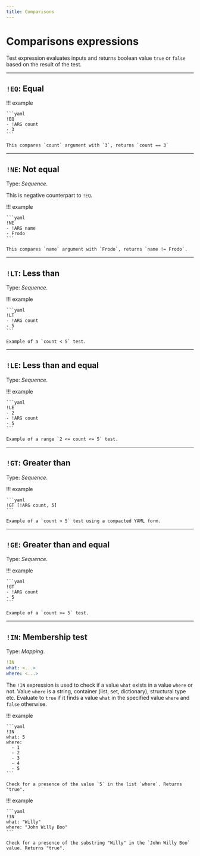 ```yaml
---
title: Comparisons
---
```


# Comparisons expressions


Test expression evaluates inputs and returns boolean value `true` or `false` based on the result of the test.

---

## `!EQ`: Equal 


!!! example

    ```yaml
    !EQ
    - !ARG count
    - 3
    ```

    This compares `count` argument with `3`, returns `count == 3`


---

## `!NE`: Not equal 

Type: _Sequence_.

This is negative counterpart to `!EQ`.


!!! example

    ```yaml
    !NE
    - !ARG name
    - Frodo
    ```

    This compares `name` argument with `Frodo`, returns `name != Frodo`.

---

## `!LT`: Less than 

Type: _Sequence_.

!!! example

    ```yaml
    !LT
    - !ARG count
    - 5
    ```

    Example of a `count < 5` test.


---

## `!LE`: Less than and equal 

Type: _Sequence_.


!!! example

    ```yaml
    !LE
    - 2
    - !ARG count
    - 5
    ```

    Example of a range `2 <= count <= 5` test.


---

## `!GT`: Greater than 

Type: _Sequence_.

!!! example

    ```yaml
    !GT [!ARG count, 5]
    ```

    Example of a `count > 5` test using a compacted YAML form.


---

## `!GE`: Greater than  and equal 

Type: _Sequence_.

!!! example

    ```yaml
    !GT
    - !ARG count
    - 5
    ```

    Example of a `count >= 5` test.


---

## `!IN`: Membership test 

Type: _Mapping_.

```yaml
!IN
what: <...>
where: <...>
```

The `!IN` expression is used to check if a value `what` exists in a value `where` or not.
Value `where` is a string, container (list, set, dictionary), structural type etc.
Evaluate to `true` if it finds a value `what` in the specified value `where` and `false` otherwise.

!!! example

    ```yaml
    !IN
    what: 5
    where:
      - 1
      - 2
      - 3
      - 4
      - 5
    ```

    Check for a presence of the value `5` in the list `where`. Returns "true".


!!! example

    ```yaml
    !IN
    what: "Willy"
    where: "John Willy Boo"
    ```

    Check for a presence of the substring "Willy" in the `John Willy Boo` value. Returns "true".
